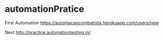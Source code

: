 # automationPratice
First Automation
https://automacaocombatista.herokuapp.com/users/new

Next
http://practice.automationtesting.in/
